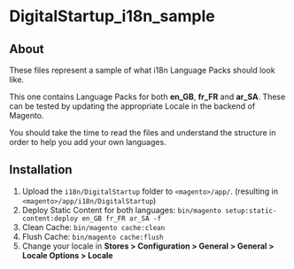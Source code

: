 # DigitalStartup_i18n_sample

## About
These files represent a sample of what i18n Language Packs should look like.

This one contains Language Packs for both **en_GB**, **fr_FR** and **ar_SA**. These can be tested by updating the appropriate Locale in the backend of Magento.

You should take the time to read the files and understand the structure in order to help you add your own languages.

## Installation
1. Upload the `i18n/DigitalStartup` folder to `<magento>/app/`. (resulting in `<magento>/app/i18n/DigitalStartup`)
2. Deploy Static Content for both languages: `bin/magento setup:static-content:deploy en_GB fr_FR ar_SA -f`
3. Clean Cache: `bin/magento cache:clean`
4. Flush Cache: `bin/magento cache:flush`
5. Change your locale in **Stores > Configuration > General > General > Locale Options > Locale**
